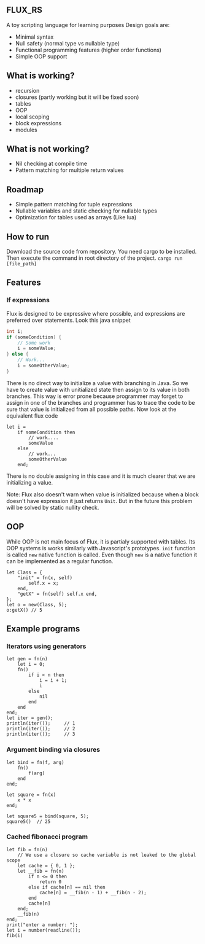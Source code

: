 ## FLUX_RS
A toy scripting language for learning purposes
Design goals are:
* Minimal syntax
* Null safety (normal type vs nullable type)
* Functional programming features (higher order functions)
* Simple OOP support

## What is working?
* recursion
* closures (partly working but it will be fixed soon)
* tables
* OOP
* local scoping
* block expressions
* modules

## What is **not** working?
* Nil checking at compile time
* Pattern matching for multiple return values

## Roadmap
* Simple pattern matching for tuple expressions
* Nullable variables and static checking for nullable types
* Optimization for tables used as arrays (Like lua)

## How to run
Download the source code from repository. You need cargo to be installed. Then execute the command in root directory of the project.
`cargo run [file_path]`

## Features
### If expressions
Flux is designed to be expressive where possible, and expressions are preferred over statements. Look this java snippet
```java
int i;
if (someCondition) {
    // Some work
    i = someValue;
} else {
    // Work...
    i = someOtherValue;
}
```
There is no direct way to initialize a value with branching in Java. So we have to create value with unitialized state then assign to its value in both branches. This way is error prone because programmer may forget to assign in one of the branches and programmer has to trace the code to be sure that value is initialized from all possible paths. Now look at the equivalent flux code
```
let i = 
    if someCondition then
        // work....
        someValue
    else 
        // work...
        someOtherValue
    end;
```
There is no double assigning in this case and it is much clearer that we are initializing a value.

Note: Flux also doesn't warn when value is initialized because when a block doesn't have expression it just returns `Unit`. But in the future this problem will be solved by static nullity check.

## OOP
While OOP is not main focus of Flux, it is partialy supported with tables. Its OOP systems is works similarly with Javascript's prototypes. `init` function is called `new` native function is called. Even though `new` is a native function it can be implemented as a regular function.
```
let Class = {
    "init" = fn(x, self)
        self.x = x;
    end,
    "getX" = fn(self) self.x end,
};
let o = new(Class, 5);
o:getX() // 5
```

## Example programs
### Iterators using generators
```
let gen = fn(n)
    let i = 0;
    fn()
        if i < n then
            i = i + 1;
            i
        else
            nil
        end
    end
end;
let iter = gen();
println(iter());     // 1
println(iter());     // 2
println(iter());     // 3
```
### Argument binding via closures
```
let bind = fn(f, arg) 
    fn()
        f(arg)
    end
end;

let square = fn(x)
    x * x
end;

let square5 = bind(square, 5);
square5()  // 25
```
### Cached fibonacci program
```
let fib = fn(n) 
    // We use a closure so cache variable is not leaked to the global scope
    let cache = { 0, 1 };
    let __fib = fn(n)
        if n <= 0 then
            return 0
        else if cache[n] == nil then
            cache[n] = __fib(n - 1) + __fib(n - 2);
        end
        cache[n]
    end;
    __fib(n)
end;
print("enter a number: ");
let i = number(readline());
fib(i)
```
